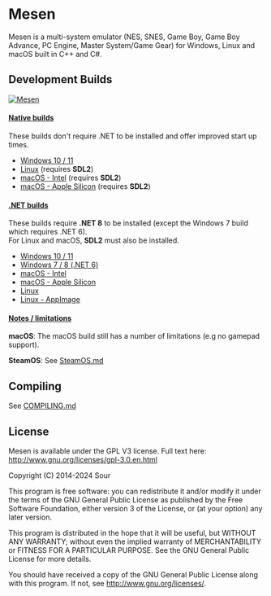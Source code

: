 # Mesen

Mesen is a multi-system emulator (NES, SNES, Game Boy, Game Boy Advance, PC Engine, Master System/Game Gear) for Windows, Linux and macOS built in C++ and C#.  

## Development Builds

[![Mesen](https://github.com/SourMesen/Mesen2/actions/workflows/build.yml/badge.svg)](https://github.com/SourMesen/Mesen2/actions/workflows/build.yml)

#### <ins>Native builds</ins> ####

These builds don't require .NET to be installed and offer improved start up times.  

* [Windows 10 / 11](https://nightly.link/SourMesen/Mesen2/workflows/build/master/Mesen%20%28Windows%20-%20net8.0%20-%20AoT%29.zip)
* [Linux](https://nightly.link/SourMesen/Mesen2/workflows/build/master/Mesen%20%28Linux%20-%20ubuntu-20.04%20-%20clang_aot%29.zip)  (requires **SDL2**)
* [macOS - Intel](https://nightly.link/SourMesen/Mesen2/workflows/build/master/Mesen%20%28macOS%20-%20macos-12%20-%20clang_aot%29.zip)  (requires **SDL2**)
* [macOS - Apple Silicon](https://nightly.link/SourMesen/Mesen2/workflows/build/master/Mesen%20%28macOS%20-%20macos-14%20-%20clang_aot%29.zip)  (requires **SDL2**)

#### <ins>.NET builds</ins> ####

These builds require **.NET 8** to be installed (except the Windows 7 build which requires .NET 6).  
For Linux and macOS, **SDL2** must also be installed.

* [Windows 10 / 11](https://nightly.link/SourMesen/Mesen2/workflows/build/master/Mesen%20%28Windows%20-%20net8.0%29.zip)  
* [Windows 7 / 8 (.NET 6)](https://nightly.link/SourMesen/Mesen2/workflows/build/master/Mesen%20%28Windows%20-%20net6.0%29.zip)  
* [macOS - Intel](https://nightly.link/SourMesen/Mesen2/workflows/build/master/Mesen%20%28macOS%20-%20macos-12%29.zip)  
* [macOS - Apple Silicon](https://nightly.link/SourMesen/Mesen2/workflows/build/master/Mesen%20%28macOS%20-%20macos-14%29.zip)  
* [Linux](https://nightly.link/SourMesen/Mesen2/workflows/build/master/Mesen%20%28Linux%20-%20ubuntu-20.04%20-%20clang%29.zip)  
* [Linux - AppImage](https://nightly.link/SourMesen/Mesen2/workflows/build/master/Mesen%20(Linux%20x64%20-%20AppImage).zip)

#### <ins>Notes / limitations</ins> ####

**macOS**: The macOS build still has a number of limitations (e.g no gamepad support).

**SteamOS**: See [SteamOS.md](SteamOS.md)

## Compiling

See [COMPILING.md](COMPILING.md)

## License

Mesen is available under the GPL V3 license.  Full text here: <http://www.gnu.org/licenses/gpl-3.0.en.html>

Copyright (C) 2014-2024 Sour

This program is free software: you can redistribute it and/or modify
it under the terms of the GNU General Public License as published by
the Free Software Foundation, either version 3 of the License, or
(at your option) any later version.

This program is distributed in the hope that it will be useful,
but WITHOUT ANY WARRANTY; without even the implied warranty of
MERCHANTABILITY or FITNESS FOR A PARTICULAR PURPOSE.  See the
GNU General Public License for more details.

You should have received a copy of the GNU General Public License
along with this program.  If not, see <http://www.gnu.org/licenses/>.
